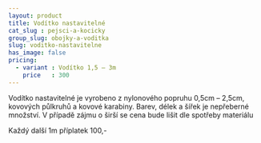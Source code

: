 ```yaml
---
layout: product
title: Vodítko nastavitelné
cat_slug : pejsci-a-kocicky
group_slug: obojky-a-voditka
slug: voditko-nastavitelne
has_image: false
pricing:
  - variant : Vodítko 1,5 – 3m
    price   : 300
---
```


Vodítko nastavitelné je vyrobeno z nylonového popruhu 0,5cm – 2,5cm, kovových půlkruhů a kovové karabiny. Barev, délek a šířek je nepřeberné množství. V případě zájmu o širší se cena bude lišit dle spotřeby materiálu


Každý další 1m příplatek 100,-


